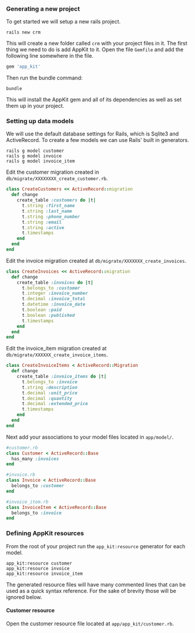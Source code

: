### Generating a new project

To get started we will setup a new rails project.

    rails new crm

This will create a new folder called `crm` with your project files in it. The
first thing we need to do is add AppKit to it. Open the file `Gemfile` and add
the following line somewhere in the file.

```ruby
gem 'app_kit'
```

Then run the bundle command:

    bundle

This will install the AppKit gem and all of its dependencies as well as set them
up in your project.


### Setting up data models

We will use the default database settings for Rails, which is Sqlite3 and
ActiveRecord. To create a few models we can use Rails' built in generators.

    rails g model customer
    rails g model invoice
    rails g model invoice_item

Edit the customer migration created in `db/migrate/XXXXXXXX_create_customer.rb`.

```ruby
class CreateCustomers << ActiveRecord::migration
  def change
    create_table :customers do |t|
      t.string :first_name
      t.string :last_name
      t.string :phone_number
      t.string :email
      t.string :active
      t.timestamps
    end
  end
end
```

Edit the invoice migration created at `db/migrate/XXXXXXX_create_invoices`.

```ruby
class CreateInvoices << ActiveRecord::migration
  def change
    create_table :invoices do |t|
      t.belongs_to :customer
      t.integer :invoice_number
      t.decimal :invoice_total
      t.datetime :invoice_date
      t.boolean :paid
      t.boolean :published
      t.timestamps
    end
  end
end
```
Edit the invoice\_item migration created at
`db/migrate/XXXXXX_create_invoice_items`.

```ruby
class CreateInvoiceItems < ActiveRecord::Migration
  def change
    create_table :invoice_items do |t|
      t.belongs_to :invoice
      t.string :description
      t.decimal :unit_price
      t.decimal :quantity
      t.decimal :extended_price
      t.timestamps
    end
  end
end
```
Next add your associations to your model files located in `app/model/`.

```ruby
#customer.rb
class Customer < ActiveRecord::Base
  has_many :invoices
end

#invoice.rb
class Invoice < ActiveRecord::Base
  belongs_to :customer
end

#invoice_item.rb
class InvoiceItem < ActiveRecord::Base
  belongs_to :invoice
end
```
### Defining AppKit resources

From the root of your project run the `app_kit:resource` generator for each
model.

    app_kit:resource customer
    app_kit:resource invoice
    app_kit:resource invoice_item

The generated resource files will have many commented lines that can be used as
a quick syntax reference. For the sake of brevity those will be ignored below.

#### Customer resource

Open the customer resource file located at `app/app_kit/customer.rb`.

